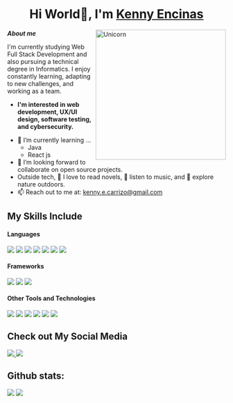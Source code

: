 <h1 align="center">Hi World👋, I'm <a href="https://100rabhcsmc.github.io/Me.io/" target="blank">
Kenny Encinas</a></h1>

<img align="right" width=300px alt="Unicorn" src="https://media4.giphy.com/media/v1.Y2lkPTc5MGI3NjExamdvd2VwY3c3aGFndWM1MHp4aDR4ZnZxMXAyMThoZ2dnc3hxbGdqYyZlcD12MV9pbnRlcm5hbF9naWZfYnlfaWQmY3Q9Zw/ES4Vcv8zWfIt2/giphy.gif" />

***About me***

I'm currently studying Web Full Stack Development and also pursuing a technical degree in Informatics. I enjoy constantly learning, adapting to new challenges, and working as a team.
* **I'm interested in web development, UX/UI design, software testing, and cybersecurity.**
- 🌱 I’m currently learning ...
  - Java
  - React js
- 👯 I’m looking forward to collaborate on open source projects.
- Outside tech, 📖 I love to read novels, 🎵 listen to music, and 🌴 explore nature outdoors.
- 📫 Reach out to me at: <a href="kenny.e.carrizo@gmail.com">kenny.e.carrizo@gmail.com</a>

## My Skills Include

<h4> Languages </h4>
<span> 
  <img src="https://img.shields.io/badge/HTML5-E34F26?style=for-the-badge&logo=html5&logoColor=white">
  <img src="https://img.shields.io/badge/CSS3-1572B6?style=for-the-badge&logo=css3&logoColor=white">
  <img src="https://img.shields.io/badge/JavaScript-F7DF1E?style=for-the-badge&logo=javascript&logoColor=black">
  <img src="https://img.shields.io/badge/Java-ED8B00?style=for-the-badge&logo=java&logoColor=white">
  <img src="https://img.shields.io/badge/C-00599C?style=for-the-badge&logo=c&logoColor=white">
  <img src="https://img.shields.io/badge/python-3670A0?style=for-the-badge&logo=python&logoColor=ffdd54">
  <img src="https://img.shields.io/badge/-Arduino-00979D?style=for-the-badge&logo=Arduino&logoColor=white">
</span>

<h4> Frameworks </h4>
<span>
  <img src="https://img.shields.io/badge/angular-%23DD0031.svg?style=for-the-badge&logo=angular&logoColor=white">
  <img src="https://img.shields.io/badge/react-%2320232a.svg?style=for-the-badge&logo=react&logoColor=%2361DAFB">
  <img src="https://img.shields.io/badge/node.js-6DA55F?style=for-the-badge&logo=node.js&logoColor=white">
</span>


<h4> Other Tools and Technologies </h4>
<span>
  <img src="https://img.shields.io/badge/MongoDB-%234ea94b.svg?style=for-the-badge&logo=mongodb&logoColor=white">
  <img src="https://img.shields.io/badge/MySQL-00000F?style=for-the-badge&logo=mysql&logoColor=white">
  <img src="https://img.shields.io/badge/Git-F05032?style=for-the-badge&logo=git&logoColor=white">
  <img src="https://img.shields.io/badge/Notion-%23000000.svg?style=for-the-badge&logo=notion&logoColor=whitee">
  <img src="https://img.shields.io/badge/jira-%230A0FFF.svg?style=for-the-badge&logo=jira&logoColor=white">
  <img src="https://img.shields.io/badge/Visual_Studio_Code-0078D4?style=for-the-badge&logo=visual%20studio%20code&logoColor=white">
</span>


## Check out My Social Media

<a href="https://www.linkedin.com/in/kenny-encinas-carrizo/">
  <img src="https://img.shields.io/badge/linkedin-%230077B5.svg?style=for-the-badge&logo=linkedin&logoColor=white">
</a>

<a href="https://www.instagram.com/kenny.rec/">
  <img src="https://img.shields.io/badge/Instagram-%23E4405F.svg?style=for-the-badge&logo=Instagram&logoColor=white">
</a>





<h2>Github stats:</h2> 

[![](https://github-readme-stats.vercel.app/api?username=KennyREC&show_icons=true&theme=tokyonight&hide_border=true&locale=en)](https://github.com/KennyREC)
[![](https://github-readme-streak-stats.herokuapp.com/?user=KennyREC&theme=material-palenight)](https://github.com/KennyREC)












